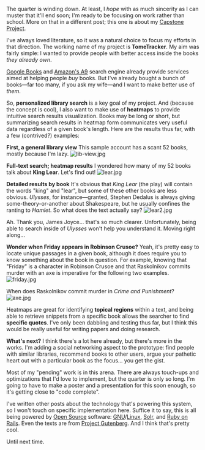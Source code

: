 The quarter is winding down.  At least, I <em>hope</em> with as much sincerity as I can muster that it'll end soon; I'm ready to be focusing on work rather than school.  More on that in a different post; this one is about my <a href="http://www.ischool.washington.edu/informatics/capstones/default.aspx">Capstone Project</a>.

I've always loved literature, so it was a natural choice to focus my efforts in that direction.  The working name of my project is <b>TomeTracker</b>.  My aim was fairly simple: I wanted to provide people with better access inside the books <em>they already own</em>.

<a href="http://books.google.com">Google Books</a> and <a href="http://a9.com">Amazon's A9</a> search engine already provide services aimed at helping people <em>buy</em> books.  But I've already bought a bunch of books&mdash;far too many, if you ask my wife&mdash;and I want to make better use of <em>them</em>.

So, <b>personalized library search</b> is a key goal of my project.  And (because the concept is cool), I also want to make use of <b>heatmaps</b> to provide intuitive search results visualization.  Books may be long or short, but summarizing search results in heatmap form communicates very useful data regardless of a given book's length.  Here are the results thus far, with a few (contrived?) examples:

<b>First, a general library view</b>
This sample account has a scant 52 books, mostly because I'm lazy.
<img id="image48" src="//threebrothers.org/brendan/blog/wp-content/uploads/2007/02/lib-view.jpg" alt="lib-view.jpg" />

<b>Full-text search; heatmap results</b>
I wondered how many of my 52 books talk about <b>King Lear</b>.  Let's find out!
<img id="image49" src="//threebrothers.org/brendan/blog/wp-content/uploads/2007/02/lear.jpg" alt="lear.jpg" />

<b>Detailed results by book</b>
It's obvious that <em>King Lear</em> (the play) will contain the words "king" and "lear", but some of these other books are less obvious.  <em>Ulysses</em>, for instance&mdash;granted, Stephen Dedalus is always giving some-theory-or-another about Shakespeare, but he usually confines the ranting to <em>Hamlet</em>.  So what does the text actually say?
<img id="image50" src="//threebrothers.org/brendan/blog/wp-content/uploads/2007/02/lear2.jpg" alt="lear2.jpg" />

Ah.  Thank you, James Joyce... that's so much clearer.  Unfortunately, being able to search inside of <em>Ulysses</em> won't help you understand it.  Moving right along...

<b>Wonder when Friday appears in Robinson Crusoe?</b>
Yeah, it's pretty easy to locate unique passages in a given book, although it does require you to know something about the book in question.  For example, knowing that "Friday" is a character in Robinson Crusoe and that Raskolnikov commits murder with an axe is imperative for the following two examples.
<img id="image51" src="//threebrothers.org/brendan/blog/wp-content/uploads/2007/02/friday.jpg" alt="friday.jpg" />

When does Raskolnikov commit murder in <em>Crime and Punishment</em>?
<img id="image52" src="//threebrothers.org/brendan/blog/wp-content/uploads/2007/02/axe.jpg" alt="axe.jpg" />

Heatmaps are great for identifying <b>topical regions</b> within a text, and being able to retrieve snippets from a specific book allows the searcher to find <b>specific quotes</b>.  I've only been dabbling and testing thus far, but I think this would be really useful for writing papers and doing research.

<b>What's next?</b>
I think there's a lot here already, but there's more in the works.  I'm adding a social networking aspect to the prototype: find people with similar libraries, recommend books to other users, argue your pathetic heart out with a particular book as the focus... you get the gist.

Most of my "pending" work is in this arena.  There are always touch-ups and optimizations that I'd love to implement, but the quarter is only so long.  I'm going to have to make a poster and a presentation for this soon enough, so it's getting close to "code complete".

I've written other posts about the technology that's powering this system, so I won't touch on specific implementation here.  Suffice it to say, this is all being powered by <a href="http://www.opensource.org/docs/definition.php">Open Source</a> software: <a href="http://www.gnu.org"><acronym title="GNU's Not Unix">GNU</acronym></a>/<a href="http://kernel.org">Linux</a>, <a href="http://lucene.apache.org/solr/">Solr</a>, and <a href="http://rubyonrails.org">Ruby on Rails</a>.  Even the texts are from <a href="http://gutenberg.org">Project Gutenberg</a>.  And I think that's pretty cool.

Until next time.